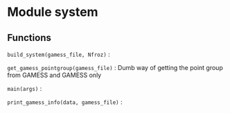 Module system
=============

Functions
---------

    
`build_system(gamess_file, Nfroz)`
:   

    
`get_gamess_pointgroup(gamess_file)`
:   Dumb way of getting the point group from GAMESS and GAMESS only

    
`main(args)`
:   

    
`print_gamess_info(data, gamess_file)`
:
